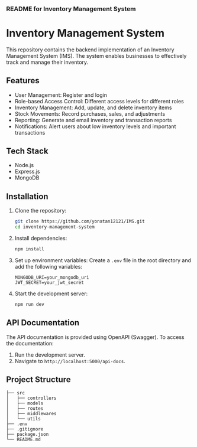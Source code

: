 ### README for Inventory Management System

# Inventory Management System

This repository contains the backend implementation of an Inventory Management System (IMS). The system enables businesses to effectively track and manage their inventory.

## Features

- User Management: Register and login
- Role-based Access Control: Different access levels for different roles
- Inventory Management: Add, update, and delete inventory items
- Stock Movements: Record purchases, sales, and adjustments
- Reporting: Generate and email inventory and transaction reports
- Notifications: Alert users about low inventory levels and important transactions

## Tech Stack

- Node.js
- Express.js
- MongoDB

## Installation

1. Clone the repository:
   ```sh
   git clone https://github.com/yonatan12121/IMS.git
   cd inventory-management-system
   ```

2. Install dependencies:
   ```sh
   npm install
   ```

3. Set up environment variables:
   Create a `.env` file in the root directory and add the following variables:
   ```env
   MONGODB_URI=your_mongodb_uri
   JWT_SECRET=your_jwt_secret
   ```

4. Start the development server:
   ```sh
   npm run dev
   ```

## API Documentation

The API documentation is provided using OpenAPI (Swagger). To access the documentation:

1. Run the development server.
2. Navigate to `http://localhost:5000/api-docs`.

## Project Structure

```plaintext
├── src
│   ├── controllers
│   ├── models
│   ├── routes
│   ├── middlewares
│   └── utils
├── .env
├── .gitignore
├── package.json
└── README.md
```


